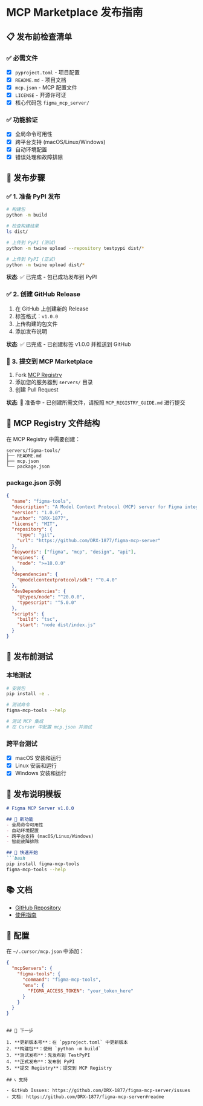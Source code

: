 # MCP Marketplace 发布指南

## 📋 发布前检查清单

### ✅ 必需文件
- [x] `pyproject.toml` - 项目配置
- [x] `README.md` - 项目文档
- [x] `mcp.json` - MCP 配置文件
- [x] `LICENSE` - 开源许可证
- [x] 核心代码包 `figma_mcp_server/`

### ✅ 功能验证
- [x] 全局命令可用性
- [x] 跨平台支持 (macOS/Linux/Windows)
- [x] 自动环境配置
- [x] 错误处理和故障排除

## 🚀 发布步骤

### ✅ 1. 准备 PyPI 发布

```bash
# 构建包
python -m build

# 检查构建结果
ls dist/

# 上传到 PyPI (测试)
python -m twine upload --repository testpypi dist/*

# 上传到 PyPI (正式)
python -m twine upload dist/*
```

**状态**: ✅ 已完成 - 包已成功发布到 PyPI

### ✅ 2. 创建 GitHub Release

1. 在 GitHub 上创建新的 Release
2. 标签格式：`v1.0.0`
3. 上传构建的包文件
4. 添加发布说明

**状态**: ✅ 已完成 - 已创建标签 v1.0.0 并推送到 GitHub

### 🔄 3. 提交到 MCP Marketplace

1. Fork [MCP Registry](https://github.com/modelcontextprotocol/registry)
2. 添加您的服务器到 `servers/` 目录
3. 创建 Pull Request

**状态**: 🔄 准备中 - 已创建所需文件，请按照 `MCP_REGISTRY_GUIDE.md` 进行提交

## 📁 MCP Registry 文件结构

在 MCP Registry 中需要创建：

```
servers/figma-tools/
├── README.md
├── mcp.json
└── package.json
```

### package.json 示例

```json
{
  "name": "figma-tools",
  "description": "A Model Context Protocol (MCP) server for Figma integration",
  "version": "1.0.0",
  "author": "DRX-1877",
  "license": "MIT",
  "repository": {
    "type": "git",
    "url": "https://github.com/DRX-1877/figma-mcp-server"
  },
  "keywords": ["figma", "mcp", "design", "api"],
  "engines": {
    "node": ">=18.0.0"
  },
  "dependencies": {
    "@modelcontextprotocol/sdk": "^0.4.0"
  },
  "devDependencies": {
    "@types/node": "^20.0.0",
    "typescript": "^5.0.0"
  },
  "scripts": {
    "build": "tsc",
    "start": "node dist/index.js"
  }
}
```

## 🔧 发布前测试

### 本地测试
```bash
# 安装包
pip install -e .

# 测试命令
figma-mcp-tools --help

# 测试 MCP 集成
# 在 Cursor 中配置 mcp.json 并测试
```

### 跨平台测试
- [x] macOS 安装和运行
- [x] Linux 安装和运行  
- [x] Windows 安装和运行

## 📝 发布说明模板

```markdown
# Figma MCP Server v1.0.0

## 🎉 新功能
- 全局命令可用性
- 自动环境配置
- 跨平台支持 (macOS/Linux/Windows)
- 智能故障排除

## 🚀 快速开始
```bash
pip install figma-mcp-tools
figma-mcp-tools --help
```

## 📚 文档
- [GitHub Repository](https://github.com/DRX-1877/figma-mcp-server)
- [使用指南](https://github.com/DRX-1877/figma-mcp-server#readme)

## 🔧 配置
在 `~/.cursor/mcp.json` 中添加：
```json
{
  "mcpServers": {
    "figma-tools": {
      "command": "figma-mcp-tools",
      "env": {
        "FIGMA_ACCESS_TOKEN": "your_token_here"
      }
    }
  }
}
```
```

## 🎯 下一步

1. **更新版本号**：在 `pyproject.toml` 中更新版本
2. **构建包**：使用 `python -m build`
3. **测试发布**：先发布到 TestPyPI
4. **正式发布**：发布到 PyPI
5. **提交 Registry**：提交到 MCP Registry

## 📞 支持

- GitHub Issues: https://github.com/DRX-1877/figma-mcp-server/issues
- 文档: https://github.com/DRX-1877/figma-mcp-server#readme

